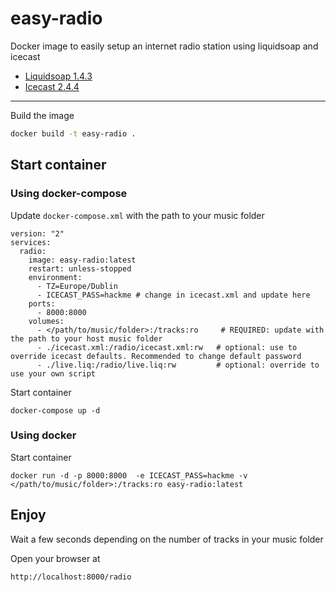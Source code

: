 # easy-radio
Docker image to easily setup an internet radio station using liquidsoap and icecast

- [Liquidsoap 1.4.3](https://www.liquidsoap.info/doc-1.4.3/)
- [Icecast 2.4.4](https://icecast.org/docs/icecast-2.4.1/)

----------
Build the image
```bash
docker build -t easy-radio .
```
## Start container
### Using **docker-compose**
Update `docker-compose.xml` with the path to your music folder
```
version: "2"
services:
  radio:
    image: easy-radio:latest
    restart: unless-stopped
    environment: 
      - TZ=Europe/Dublin
      - ICECAST_PASS=hackme # change in icecast.xml and update here
    ports:
      - 8000:8000
    volumes:
      - </path/to/music/folder>:/tracks:ro     # REQUIRED: update with the path to your host music folder
      - ./icecast.xml:/radio/icecast.xml:rw   # optional: use to override icecast defaults. Recommended to change default password
      - ./live.liq:/radio/live.liq:rw         # optional: override to use your own script

```
Start container
```
docker-compose up -d
```
### Using **docker**
Start container
```
docker run -d -p 8000:8000  -e ICECAST_PASS=hackme -v </path/to/music/folder>:/tracks:ro easy-radio:latest
```
## Enjoy
Wait a few seconds depending on the number of tracks in your music folder

Open your browser at
```
http://localhost:8000/radio
```